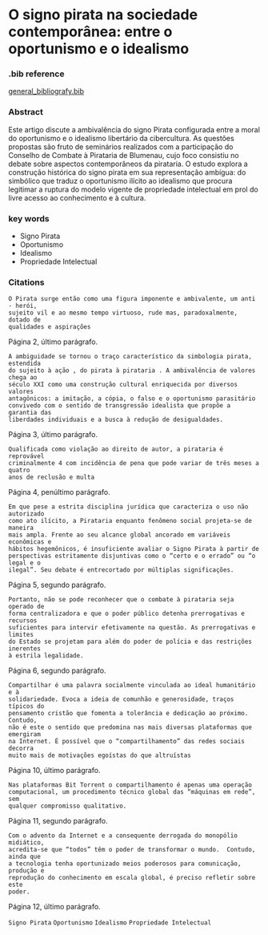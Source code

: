 # O signo pirata na sociedade contemporânea: entre o oportunismo e o idealismo

### .bib reference
[general_bibliografy.bib](general_bibliografy.bib)

### Abstract
Este artigo discute a ambivalência do signo Pirata configurada entre a moral do
oportunismo e o idealismo libertário da cibercultura. As questões propostas são
fruto de seminários realizados com a participação do Conselho de Combate à
Pirataria de Blumenau, cujo foco consistiu no debate sobre aspectos
contemporâneos da pirataria. O estudo explora a construção histórica do signo
pirata em sua representação ambígua: do simbólico que traduz o oportunismo
ilícito ao idealismo que procura legitimar a ruptura do modelo vigente de
propriedade intelectual em prol do livre acesso ao conhecimento e à cultura. 

### key words
 - Signo Pirata
 - Oportunismo
 - Idealismo
 - Propriedade Intelectual

### Citations
    O Pirata surge então como uma figura imponente e ambivalente, um anti - herói,
    sujeito vil e ao mesmo tempo virtuoso, rude mas, paradoxalmente, dotado de
    qualidades e aspirações
Página 2, último parágrafo.

    A ambiguidade se tornou o traço característico da simbologia pirata, estendida
    do sujeito à ação , do pirata à pirataria . A ambivalência de valores chega ao
    século XXI como uma construção cultural enriquecida por diversos valores
    antagônicos: a imitação, a cópia, o falso e o oportunismo parasitário
    convivedo com o sentido de transgressão idealista que propõe a garantia das
    liberdades individuais e a busca à redução de desigualdades. 
Página 3, último parágrafo.

    Qualificada como violação ao direito de autor, a pirataria é reprovável
    criminalmente 4 com incidência de pena que pode variar de três meses a quatro
    anos de reclusão e multa
Página 4, penúltimo parágrafo.

    Em que pese a estrita disciplina jurídica que caracteriza o uso não autorizado
    como ato ilícito, a Pirataria enquanto fenômeno social projeta-se de maneira
    mais ampla. Frente ao seu alcance global ancorado em variáveis econômicas e
    hábitos hegemônicos, é insuficiente avaliar o Signo Pirata à partir de
    perspectivas estritamente disjuntivas como o “certo e o errado” ou “o legal e o
    ilegal”. Seu debate é entrecortado por múltiplas significações. 
Página 5, segundo parágrafo.

    Portanto, não se pode reconhecer que o combate à pirataria seja operado de
    forma centralizadora e que o poder público detenha prerrogativas e recursos
    suficientes para intervir efetivamente na questão. As prerrogativas e limites
    do Estado se projetam para além do poder de polícia e das restrições inerentes
    à estrila legalidade. 
Página 6, segundo parágrafo.

    Compartilhar é uma palavra socialmente vinculada ao ideal humanitário e à
    solidariedade. Evoca a ideia de comunhão e generosidade, traços típicos do
    pensamento cristão que fomenta a tolerância e dedicação ao próximo. Contudo,
    não é este o sentido que predomina nas mais diversas plataformas que emergiram
    na Internet. É possível que o “compartilhamento” das redes sociais decorra
    muito mais de motivações egoístas do que altruístas
Página 10, último parágrafo.

    Nas plataformas Bit Torrent o compartilhamento é apenas uma operação
    computacional, um procedimento técnico global das “máquinas em rede”, sem
    qualquer compromisso qualitativo.
Página 11, segundo parágrafo.

    Com o advento da Internet e a consequente derrogada do monopólio midiático,
    acredita-se que “todos” têm o poder de transformar o mundo.  Contudo, ainda que
    a tecnologia tenha oportunizado meios poderosos para comunicação, produção e
    reprodução do conhecimento em escala global, é preciso refletir sobre este
    poder.
Página 12, último parágrafo.

`Signo Pirata`
`Oportunismo`
`Idealismo`
`Propriedade Intelectual`
